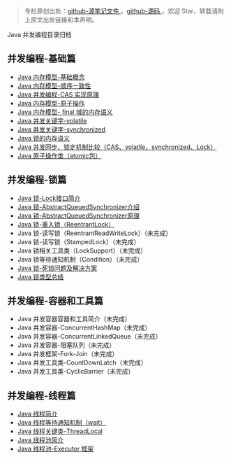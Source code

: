 > 专栏原创出处：[github-源笔记文件 ](https://github.com/GourdErwa/review-notes/tree/master/language/java-concurrency) ，[github-源码 ](https://github.com/GourdErwa/java-advanced/tree/master/java-concurrency)，欢迎 Star，转载请附上原文出处链接和本声明。

Java 并发编程目录归档

## 并发编程-基础篇
- [Java 内存模型-基础概念 ](https://gourderwa.blog.csdn.net/article/details/103408907)
- [Java 内存模型-顺序一致性 ](https://gourderwa.blog.csdn.net/article/details/103409054)
- [Java 并发编程-CAS 实现原理 ](https://gourderwa.blog.csdn.net/article/details/103590975)
- [Java 内存模型-原子操作 ](https://gourderwa.blog.csdn.net/article/details/103590976)
- [Java 内存模型- final 域的内存语义 ](https://gourderwa.blog.csdn.net/article/details/103438367)
- [Java 并发关键字-volatile](https://gourderwa.blog.csdn.net/article/details/103590981)
- [Java 并发关键字-synchronized](https://gourderwa.blog.csdn.net/article/details/103590985)
- [Java 锁的内存语义 ](https://gourderwa.blog.csdn.net/article/details/103590987)
- [Java 并发同步、锁定机制比较（CAS、volatile、synchronized、Lock）](https://gourderwa.blog.csdn.net/article/details/103590989)
- [Java 原子操作类（atomic包）](https://gourderwa.blog.csdn.net/article/details/103655219)

## 并发编程-锁篇
- [Java 锁-Lock接口简介](https://gourderwa.blog.csdn.net/article/details/103670992)
- [Java 锁-AbstractQueuedSynchronizer介绍](https://gourderwa.blog.csdn.net/article/details/103671031)
- [Java 锁-AbstractQueuedSynchronizer原理](https://gourderwa.blog.csdn.net/article/details/103685083)
- [Java 锁-重入锁（ReentrantLock）](https://gourderwa.blog.csdn.net/article/details/103685111)
- Java 锁-读写锁（ReentrantReadWriteLock）（未完成）
- Java 锁-读写锁（StampedLock）（未完成）
- Java 锁相关工具类（LockSupport）（未完成）
- Java 锁等待通知机制（Condition）（未完成）
- [Java 锁-死锁问题及解决方案 ](https://gourderwa.blog.csdn.net/article/details/103590991)
- [Java 锁类型总结 ](https://gourderwa.blog.csdn.net/article/details/103590994)

## 并发编程-容器和工具篇
- Java 并发容器容器和工具简介（未完成）
- Java 并发容器-ConcurrentHashMap（未完成）
- Java 并发容器-ConcurrentLinkedQueue（未完成）
- Java 并发容器-阻塞队列（未完成）
- Java 并发框架-Fork-Join（未完成）
- Java 并发工具类-CountDownLatch（未完成）
- Java 并发工具类-CyclicBarrier（未完成）

## 并发编程-线程篇
- [Java 线程简介 ](https://gourderwa.blog.csdn.net/article/details/103619448)
- [Java 线程等待通知机制（wait）](https://gourderwa.blog.csdn.net/article/details/103619528)
- [Java 线程关键类-ThreadLocal](https://gourderwa.blog.csdn.net/article/details/103636811)
- [Java 线程池简介 ](https://gourderwa.blog.csdn.net/article/details/103636830)
- [Java 线程池-Executor 框架 ](https://gourderwa.blog.csdn.net/article/details/103653384)
